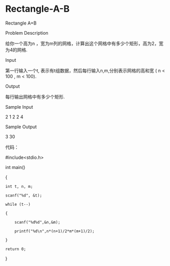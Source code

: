 # Rectangle-A-B

Rectangle A+B

Problem Description

给你一个高为n ，宽为m列的网格，计算出这个网格中有多少个矩形，高为2，宽为4的网格.


Input

第一行输入一个t, 表示有t组数据，然后每行输入n,m,分别表示网格的高和宽 ( n < 100 , m < 100).

Output

每行输出网格中有多少个矩形.

Sample Input

2 1 2 2 4

Sample Output

3 30

代码：

#include<stdio.h>

int main()

{

    int t, n, m;
    
    scanf("%d", &t);
    
    while (t--)
    
	{
  
        scanf("%d%d",&n,&m);
        
        printf("%d\n",n*(n+1)/2*m*(m+1)/2);
        
    }
    
    return 0;
    
}

